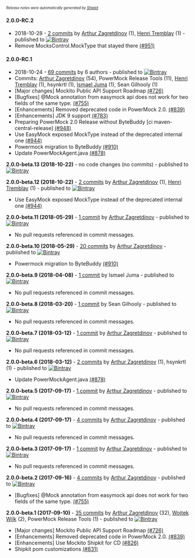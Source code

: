 <sup><sup>*Release notes were automatically generated by [Shipkit](http://shipkit.org/)*</sup></sup>

#### 2.0.0-RC.2
 - 2018-10-28 - [2 commits](https://github.com/powermock/powermock/compare/powermock-2.0.0-RC.1...powermock-2.0.0-RC.2) by [Arthur Zagretdinov](https://github.com/thekingnothing) (1), [Henri Tremblay](https://github.com/henri-tremblay) (1) - published to [![Bintray](https://img.shields.io/badge/Bintray-2.0.0-RC.2-green.svg)](https://bintray.com/powermock/null/powermock-development/2.0.0-RC.2)
 - Remove MocksControl.MockType that stayed there [(#951)](https://github.com/powermock/powermock/pull/951)

#### 2.0.0-RC.1
 - 2018-10-24 - [69 commits](https://github.com/powermock/powermock/compare/powermock-1.7.4...powermock-2.0.0-RC.1) by 6 authors - published to [![Bintray](https://img.shields.io/badge/Bintray-2.0.0-RC.1-green.svg)](https://bintray.com/powermock/null/powermock/2.0.0-RC.1)
 - Commits: [Arthur Zagretdinov](https://github.com/thekingnothing) (54), PowerMock Release Tools (11), [Henri Tremblay](https://github.com/henri-tremblay) (1), hsynkrtl (1), [Ismael Juma](https://github.com/ijuma) (1), Sean Gilhooly (1)
 - [Major changes] Mockito Public API Support Roadmap  [(#726)](https://github.com/powermock/powermock/issues/726)
 - [Bugfixes] @Mock annotation from easymock api does not work for two fields of the same type. [(#755)](https://github.com/powermock/powermock/issues/755)
 - [Enhancements] Removed deprecated code in PowerMock 2.0.  [(#839)](https://github.com/powermock/powermock/issues/839)
 - [Enhancements] JDK 9 support [(#783)](https://github.com/powermock/powermock/issues/783)
 - Preparing PowerMock 2.0 Release without ByteBuddy [ci maven-central-release] [(#948)](https://github.com/powermock/powermock/pull/948)
 - Use EasyMock exposed MockType instead of the deprecated internal one [(#944)](https://github.com/powermock/powermock/pull/944)
 - Powermock migration to ByteBuddy [(#910)](https://github.com/powermock/powermock/pull/910)
 - Update PowerMockAgent.java [(#878)](https://github.com/powermock/powermock/pull/878)

**2.0.0-beta.13 (2018-10-22)** - no code changes (no commits) - published to [![Bintray](https://img.shields.io/badge/Bintray-2.0.0-beta.13-green.svg)](https://bintray.com/powermock/null/powermock-development/2.0.0-beta.13)

**2.0.0-beta.12 (2018-10-22)** - [2 commits](https://github.com/powermock/powermock/compare/powermock-2.0.0-beta.11...powermock-2.0.0-beta.12) by [Arthur Zagretdinov](https://github.com/thekingnothing) (1), [Henri Tremblay](https://github.com/henri-tremblay) (1) - published to [![Bintray](https://img.shields.io/badge/Bintray-2.0.0-beta.12-green.svg)](https://bintray.com/powermock/null/powermock-development/2.0.0-beta.12)
 - Use EasyMock exposed MockType instead of the deprecated internal one [(#944)](https://github.com/powermock/powermock/pull/944)

**2.0.0-beta.11 (2018-05-29)** - [1 commit](https://github.com/powermock/powermock/compare/powermock-2.0.0-beta.10...powermock-2.0.0-beta.11) by [Arthur Zagretdinov](https://github.com/thekingnothing) - published to [![Bintray](https://img.shields.io/badge/Bintray-2.0.0-beta.11-green.svg)](https://bintray.com/powermock/null/powermock-development/2.0.0-beta.11)
 - No pull requests referenced in commit messages.

**2.0.0-beta.10 (2018-05-29)** - [20 commits](https://github.com/powermock/powermock/compare/powermock-2.0.0-beta.9...powermock-2.0.0-beta.10) by [Arthur Zagretdinov](https://github.com/thekingnothing) - published to [![Bintray](https://img.shields.io/badge/Bintray-2.0.0-beta.10-green.svg)](https://bintray.com/powermock/null/powermock-development/2.0.0-beta.10)
 - Powermock migration to ByteBuddy [(#910)](https://github.com/powermock/powermock/pull/910)

**2.0.0-beta.9 (2018-04-08)** - [1 commit](https://github.com/powermock/powermock/compare/powermock-2.0.0-beta.8...powermock-2.0.0-beta.9) by Ismael Juma - published to [![Bintray](https://img.shields.io/badge/Bintray-2.0.0-beta.9-green.svg)](https://bintray.com/powermock/null/powermock-development/2.0.0-beta.9)
 - No pull requests referenced in commit messages.

**2.0.0-beta.8 (2018-03-20)** - [1 commit](https://github.com/powermock/powermock/compare/powermock-2.0.0-beta.7...powermock-2.0.0-beta.8) by Sean Gilhooly - published to [![Bintray](https://img.shields.io/badge/Bintray-2.0.0-beta.8-green.svg)](https://bintray.com/powermock/null/powermock-development/2.0.0-beta.8)
 - No pull requests referenced in commit messages.

**2.0.0-beta.7 (2018-03-12)** - [1 commit](https://github.com/powermock/powermock/compare/powermock-2.0.0-beta.6...powermock-2.0.0-beta.7) by [Arthur Zagretdinov](https://github.com/thekingnothing) - published to [![Bintray](https://img.shields.io/badge/Bintray-2.0.0-beta.7-green.svg)](https://bintray.com/powermock/null/powermock-development/2.0.0-beta.7)
 - No pull requests referenced in commit messages.

**2.0.0-beta.6 (2018-03-12)** - [2 commits](https://github.com/powermock/powermock/compare/powermock-2.0.0-beta.5...powermock-2.0.0-beta.6) by [Arthur Zagretdinov](https://github.com/thekingnothing) (1), hsynkrtl (1) - published to [![Bintray](https://img.shields.io/badge/Bintray-2.0.0-beta.6-green.svg)](https://bintray.com/powermock/null/powermock-development/2.0.0-beta.6)
 - Update PowerMockAgent.java [(#878)](https://github.com/powermock/powermock/pull/878)

**2.0.0-beta.5 (2017-09-17)** - [1 commit](https://github.com/powermock/powermock/compare/powermock-2.0.0-beta.4...powermock-2.0.0-beta.5) by [Arthur Zagretdinov](https://github.com/thekingnothing) - published to [![Bintray](https://img.shields.io/badge/Bintray-2.0.0-beta.5-green.svg)](https://bintray.com/powermock/null/powermock/2.0.0-beta.5)
 - No pull requests referenced in commit messages.

**2.0.0-beta.4 (2017-09-17)** - [4 commits](https://github.com/powermock/powermock/compare/powermock-2.0.0-beta.3...powermock-2.0.0-beta.4) by [Arthur Zagretdinov](https://github.com/thekingnothing) - published to [![Bintray](https://img.shields.io/badge/Bintray-2.0.0-beta.4-green.svg)](https://bintray.com/powermock/null/powermock-development/2.0.0-beta.4)
 - No pull requests referenced in commit messages.

**2.0.0-beta.3 (2017-09-17)** - [1 commit](https://github.com/powermock/powermock/compare/powermock-2.0.0-beta.2...powermock-2.0.0-beta.3) by [Arthur Zagretdinov](https://github.com/thekingnothing) - published to [![Bintray](https://img.shields.io/badge/Bintray-2.0.0-beta.3-green.svg)](https://bintray.com/thekingnothing/null/null/2.0.0-beta.3)
 - No pull requests referenced in commit messages.

**2.0.0-beta.2 (2017-09-16)** - [4 commits](https://github.com/powermock/powermock/compare/powermock-2.0.0-beta.1...powermock-2.0.0-beta.2) by [Arthur Zagretdinov](https://github.com/thekingnothing) - published to [![Bintray](https://img.shields.io/badge/Bintray-2.0.0-beta.2-green.svg)](https://bintray.com/powermock/maven/powermock/2.0.0-beta.2)
 - [Bugfixes] @Mock annotation from easymock api does not work for two fields of the same type. [(#755)](https://github.com/powermock/powermock/issues/755)

**2.0.0-beta.1 (2017-09-10)** - [35 commits](https://github.com/powermock/powermock/compare/powermock-1.7.1...powermock-2.0.0-beta.1) by [Arthur Zagretdinov](https://github.com/thekingnothing) (32), [Wojtek Wilk](https://github.com/wwilk) (2), PowerMock Release Tools (1) - published to [![Bintray](https://img.shields.io/badge/Bintray-2.0.0-beta.1-green.svg)](https://bintray.com/powermock/maven/powermock/2.0.0-beta.1)
 - [Major changes] Mockito Public API Support Roadmap  [(#726)](https://github.com/powermock/powermock/issues/726)
 - [Enhancements] Removed deprecated code in PowerMock 2.0.  [(#839)](https://github.com/powermock/powermock/issues/839)
 - [Enhancements] Use Mockito Shipkit for CD [(#826)](https://github.com/powermock/powermock/issues/826)
 - Shipkit pom customizations [(#831)](https://github.com/powermock/powermock/pull/831)

